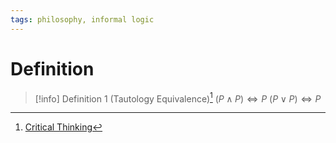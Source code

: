 ```yaml
---
tags: philosophy, informal logic
---
```


# Definition

> [!info] Definition 1 (Tautology Equivalence)[^1]
> $(P \land P) \iff P$
> $(P \lor P) \iff P$

[^1]: [Critical Thinking](zotero://open-pdf/library/items/UD4ABYRU?page=672)
